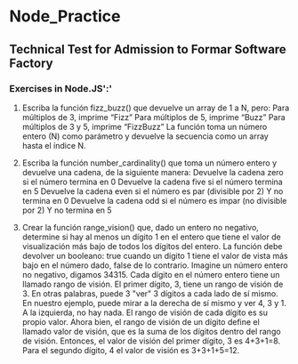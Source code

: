 # Node_Practice

## Technical Test for Admission to Formar Software Factory

### Exercises in Node.JS':'

1. Escriba la función fizz_buzz() que devuelve un array de 1 a N, pero:
   Para múltiplos de 3, imprime “Fizz”
   Para múltiplos de 5, imprime “Buzz”
   Para múltiplos de 3 y 5, imprime “FizzBuzz”
   La función toma un número entero (N) como parámetro y devuelve la secuencia como un array hasta el índice N.

2. Escriba la función number_cardinality() que toma un número entero y devuelve una cadena, de la siguiente manera:
   Devuelve la cadena zero si el número termina en 0
   Devuelve la cadena five si el número termina en 5
   Devuelve la cadena even si el número es par (divisible por 2) Y no termina en 0
   Devuelve la cadena odd si el número es impar (no divisible por 2) Y no termina en 5

3. Crear la función range_vision() que, dado un entero no negativo, determine si hay al menos un dígito 1 en el entero que tiene el valor de visualización más bajo de todos los dígitos del entero.
   La función debe devolver un booleano: true cuando un dígito 1 tiene el valor de vista más bajo en el número dado, false de lo contrario.
   Imagine un número entero no negativo, digamos 34315. Cada dígito en el número entero tiene un llamado rango de visión.
   El primer dígito, 3, tiene un rango de visión de 3. En otras palabras, puede 3 "ver" 3 dígitos a cada lado de sí mismo.
   En nuestro ejemplo, puede mirar a la derecha de sí mismo y ver 4, 3 y 1. A la izquierda, no hay nada. El rango de visión de cada dígito es su propio valor.
   Ahora bien, el rango de visión de un dígito define el llamado valor de visión, que es la suma de los dígitos dentro del rango de visión.
   Entonces, el valor de visión del primer dígito, 3 es 4+3+1=8. Para el segundo dígito, 4 el valor de visión es 3+3+1+5=12.
